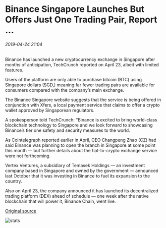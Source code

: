 # Binance Singapore Launches But Offers Just One Trading Pair, Report ...

###### 2019-04-24 21:04

Binance has launched a new cryptocurrency exchange in Singapore after months of anticipation, TechCrunch reported on April 23, albeit with limited features.

Users of the platform are only able to purchase bitcoin (BTC) using Singapore dollars (SGD,) meaning far fewer trading pairs are available for consumers compared with the company’s main exchange.

The Binance Singapore website suggests that the service is being offered in conjunction with Xfers, a local payment service that claims to offer a crypto wallet approved by Singaporean regulators.

A spokesperson told TechCrunch: “Binance is excited to bring world-class blockchain technology to Singapore and we look forward to showcasing Binance’s tier one safety and security measures to the world.

As Cointelegraph reported earlier in April, CEO Changpeng Zhao (CZ) had said Binance was planning to open the branch in Singapore at some point this month — but further details about the fiat-to-crypto exchange service were not forthcoming.

Vertex Ventures, a subsidiary of Temasek Holdings — an investment company based in Singapore and owned by the government — announced last October that it was investing in Binance to fuel its expansion to the country.

Also on April 23, the company announced it has launched its decentralized trading platform (DEX) ahead of schedule — one week after the native blockchain that will power it, Binance Chain, went live.

[Original source](https://cointelegraph.com/news/binance-singapore-launches-but-offers-just-one-trading-pair-report)

![stats](https://c.statcounter.com/11760860/0/a89fa40b/1/ "stats")